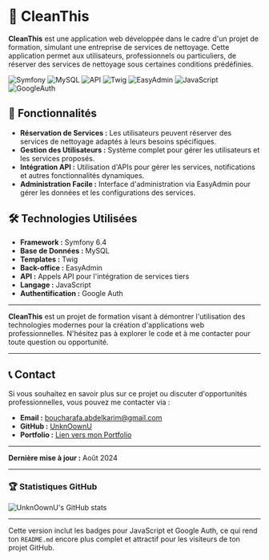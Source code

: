 
# 🚀 CleanThis

**CleanThis** est une application web développée dans le cadre d'un projet de formation, simulant une entreprise de services de nettoyage. Cette application permet aux utilisateurs, professionnels ou particuliers, de réserver des services de nettoyage sous certaines conditions prédéfinies.

![Symfony](https://img.shields.io/badge/Symfony-6.4-4BBA7B?logo=symfony&logoColor=white)
![MySQL](https://img.shields.io/badge/MySQL-Database-4479A1?logo=mysql&logoColor=white)
![API](https://img.shields.io/badge/API-Integration-FF6C37?logo=api)
![Twig](https://img.shields.io/badge/Twig-Template-339933?logo=twig&logoColor=white)
![EasyAdmin](https://img.shields.io/badge/EasyAdmin-BackOffice-0078D6?logo=easyadmin&logoColor=white)
![JavaScript](https://img.shields.io/badge/JavaScript-ES6-F7DF1E?logo=javascript&logoColor=black)
![GoogleAuth](https://img.shields.io/badge/Google-Auth-DB4437?logo=google&logoColor=white)

## 🎯 Fonctionnalités

- **Réservation de Services :** Les utilisateurs peuvent réserver des services de nettoyage adaptés à leurs besoins spécifiques.
- **Gestion des Utilisateurs :** Système complet pour gérer les utilisateurs et les services proposés.
- **Intégration API :** Utilisation d'APIs pour gérer les services, notifications et autres fonctionnalités dynamiques.
- **Administration Facile :** Interface d'administration via EasyAdmin pour gérer les données et les configurations des services.

## 🛠️ Technologies Utilisées

- **Framework :** Symfony 6.4
- **Base de Données :** MySQL
- **Templates :** Twig
- **Back-office :** EasyAdmin
- **API :** Appels API pour l'intégration de services tiers
- **Langage :** JavaScript
- **Authentification :** Google Auth

---

**CleanThis** est un projet de formation visant à démontrer l'utilisation des technologies modernes pour la création d'applications web professionnelles. N'hésitez pas à explorer le code et à me contacter pour toute question ou opportunité.

---

## 📞 Contact

Si vous souhaitez en savoir plus sur ce projet ou discuter d'opportunités professionnelles, vous pouvez me contacter via :

- **Email :** [boucharafa.abdelkarim@gmail.com](mailto:boucharafa.abdelkarim@gmail.com)
- **GitHub :** [UnknOownU](https://github.com/UnknOownU)
- **Portfolio :** [Lien vers mon Portfolio](https://portfolio-abdelkarimboucharafa.web.app)

---

**Dernière mise à jour :** Août 2024

---

### 🏆 Statistiques GitHub

![UnknOownU's GitHub stats](https://github-readme-stats.vercel.app/api?username=UnknOownU&show_icons=true&theme=radical)

---

Cette version inclut les badges pour JavaScript et Google Auth, ce qui rend ton `README.md` encore plus complet et attractif pour les visiteurs de ton projet GitHub.
